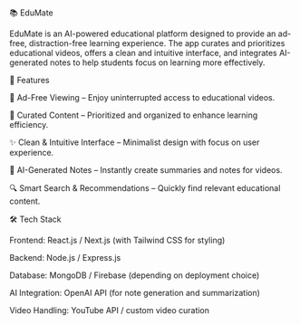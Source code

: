 📚 EduMate

EduMate is an AI-powered educational platform designed to provide an ad-free, distraction-free learning experience. The app curates and prioritizes educational videos, offers a clean and intuitive interface, and integrates AI-generated notes to help students focus on learning more effectively.

🚀 Features

🎥 Ad-Free Viewing – Enjoy uninterrupted access to educational videos.

📌 Curated Content – Prioritized and organized to enhance learning efficiency.

✨ Clean & Intuitive Interface – Minimalist design with focus on user experience.

🤖 AI-Generated Notes – Instantly create summaries and notes for videos.

🔍 Smart Search & Recommendations – Quickly find relevant educational content.

🛠️ Tech Stack

Frontend: React.js / Next.js (with Tailwind CSS for styling)

Backend: Node.js / Express.js

Database: MongoDB / Firebase (depending on deployment choice)

AI Integration: OpenAI API (for note generation and summarization)

Video Handling: YouTube API / custom video curation

